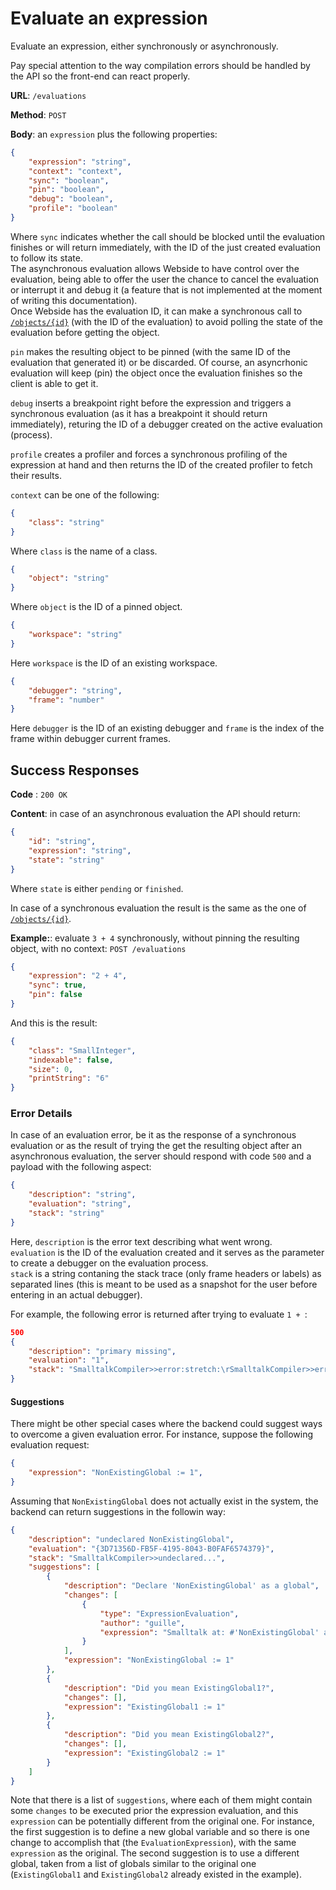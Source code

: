 # Evaluate an expression

Evaluate an expression, either synchronously or asynchronously.

Pay special attention to the way compilation errors should be handled by the API so the front-end can react properly.

**URL**: `/evaluations`

**Method**: `POST`

**Body**: an `expression` plus the following properties:

```json
{
	"expression": "string",
	"context": "context",
	"sync": "boolean",
	"pin": "boolean",
	"debug": "boolean",
	"profile": "boolean"
}
```

Where `sync` indicates whether the call should be blocked until the evaluation finishes or will return immediately, with the ID of the just created evaluation to follow its state.  
The asynchronous evaluation allows Webside to have control over the evaluation, being able to offer the user the chance to cancel the evaluation or interrupt it and debug it (a feature that is not implemented at the moment of writing this documentation).  
Once Webside has the evaluation ID, it can make a synchronous call to [`/objects/{id}`](../objects/id/get.md) (with the ID of the evaluation) to avoid polling the state of the evaluation before getting the object.

`pin` makes the resulting object to be pinned (with the same ID of the evaluation that generated it) or be discarded. Of course, an asyncrhonic evaluation will keep (pin) the object once the evaluation finishes so the client is able to get it.

`debug` inserts a breakpoint right before the expression and triggers a synchronous evaluation (as it has a breakpoint it should return immediately), returing the ID of a debugger created on the active evaluation (process).

`profile` creates a profiler and forces a synchronous profiling of the expression at hand and then returns the ID of the created profiler to fetch their results.

`context` can be one of the following:

```json
{
	"class": "string"
}
```

Where `class` is the name of a class.

```json
{
	"object": "string"
}
```

Where `object` is the ID of a pinned object.

```json
{
	"workspace": "string"
}
```

Here `workspace` is the ID of an existing workspace.

```json
{
	"debugger": "string",
	"frame": "number"
}
```

Here `debugger` is the ID of an existing debugger and `frame` is the index of the frame within debugger current frames.

## Success Responses

**Code** : `200 OK`

**Content**: in case of an asynchronous evaluation the API should return:

```json
{
	"id": "string",
	"expression": "string",
	"state": "string"
}
```

Where `state` is either `pending` or `finished`.

In case of a synchronous evaluation the result is the same as the one of [`/objects/{id}`](../objects/id/get.md).

**Example:**: evaluate `3 + 4` synchronously, without pinning the resulting object, with no context:
`POST /evaluations`

```json
{
	"expression": "2 + 4",
	"sync": true,
	"pin": false
}
```

And this is the result:

```json
{
	"class": "SmallInteger",
	"indexable": false,
	"size": 0,
	"printString": "6"
}
```

### Error Details

In case of an evaluation error, be it as the response of a synchronous evaluation or as the result of trying the get the resulting object after an asynchronous evaluation, the server should respond with code `500` and a payload with the following aspect:

```json
{
	"description": "string",
	"evaluation": "string",
	"stack": "string"
}
```

Here, `description` is the error text describing what went wrong.  
`evaluation` is the ID of the evaluation created and it serves as the parameter to create a debugger on the evaluation process.  
`stack` is a string contaning the stack trace (only frame headers or labels) as separated lines (this is meant to be used as a snapshot for the user before entering in an actual debugger).

For example, the following error is returned after trying to evaluate `1 + `:

```json
500
{
	"description": "primary missing",
	"evaluation": "1",
	"stack": "SmalltalkCompiler>>error:stretch:\rSmalltalkCompiler>>error: 'primary missing' at: 3 \rSmalltalkParser>>error: 'primary missing' at: 3 \rSmalltalkParser>>error: 'primary missing' \rSmalltalkParser>>binaryMessage:\rSmalltalkParser>>binarySequence:\rSmalltalkParser>>expression\rSmalltalkParser>>statement\rSmalltalkParser>>statements\rSmalltalkParser>>addStatementsTo:\rSmalltalkParser>>addBodyTo:\rSmalltalkParser>>headlessMethod\rSmalltalkCompiler>>parseExpression\r[] in SmalltalkCompiler>>compileExpression:\rObject(BlockClosure)>>setUnwind:\rBlockClosure>>ensure:\rProcess>>useExceptionHandler:while:\rBlockClosure>>on:do:\rCompiler>>protect:\rSmalltalkCompiler>>compileExpression: '1 +' \rCompiler>>evaluate: '1 +' for: nil \r[] in Compiler>>evaluate:for:ifFail:\rObject(BlockClosure)>>setUnwind:\rBlockClosure>>ensure:\rProcess>>useExceptionHandler:while:\rBlockClosure>>on:do:\rCompiler>>evaluate: '1 +' for: nil ifFail: nil \r[] in WebsideEvaluation>>evaluate\r[] in WebsideEvaluation>>evaluateBlock:\rMessageSend(Message)>>performOn:\rMessageSend>>perform\rMessageSend>>evaluate\rProcess>>privatePerform:\rProcess>>basicEvaluate:\rMessageSend>>newProcess\r"
}
```

#### Suggestions

There might be other special cases where the backend could suggest ways to overcome a given evaluation error. For instance, suppose
the following evaluation request:

```json
{
	"expression": "NonExistingGlobal := 1",
}
```
Assuming that `NonExistingGlobal` does not actually exist in the system, the backend can return suggestions in the followin way:

```json
{
    "description": "undeclared NonExistingGlobal",
    "evaluation": "{3D71356D-FB5F-4195-8043-B0FAF6574379}",
    "stack": "SmalltalkCompiler>>undeclared...",
    "suggestions": [
        {
            "description": "Declare 'NonExistingGlobal' as a global",
            "changes": [
                {
                    "type": "ExpressionEvaluation",
                    "author": "guille",
                    "expression": "Smalltalk at: #'NonExistingGlobal' asSymbol put: nil."
                }
            ],
            "expression": "NonExistingGlobal := 1"
        },
        {
            "description": "Did you mean ExistingGlobal1?",
            "changes": [],
            "expression": "ExistingGlobal1 := 1"
        },
        {
            "description": "Did you mean ExistingGlobal2?",
            "changes": [],
            "expression": "ExistingGlobal2 := 1"
        }
    ]
}
```

Note that there is a list of `suggestions`, where each of them might contain some `changes` to be executed prior the expression evaluation, and this `expression` can be potentially different from the original one.
For instance, the first suggestion is to define a new global variable and so there is one change to accomplish that (the `EvaluationExpression`), with the same `expression` as the original.
The second suggestion is to use a different global, taken from a list of globals similar to the original one (`ExistingGlobal1` and `ExistingGlobal2` already existed in the example).

